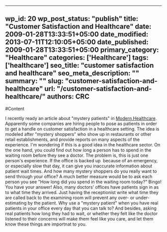 
---
wp_id: 20
wp_post_status: "publish" 
title: "Customer Satisfaction and Healthcare"
date: 2009-01-28T13:33:51+05:00
date_modified: 2013-07-11T12:10:05+05:00
date_published: 2009-01-28T13:33:51+05:00
primary_category: "Healthcare"
categories: ['Healthcare'] 
tags: ['healthcare']
seo_title: "customer satisfaction and healthcare"
seo_meta_description: ""
summary: ""
slug: "customer-satisfaction-and-healthcare"
url: "/customer-satisfaction-and-healthcare/"
authors: CRC
---

#Content

I recently ready an article about "mystery patients" in [Modern Healthcare](http://http://modernhealthcare.com/apps/pbcs.dll/article?AID=/20080804/SUB/999042370&amp;nocache=1). Apparently some companies are hiring people to pose as patients in order to get a handle on customer satisfaction in a healthcare setting. The idea is modeled after "mystery shoppers" who show up in restaurants or other retail establishments, and provide reports on many aspects of the experience.
I'm wondering if this is a good idea in the healthcare sector. On the one hand, you could find out how long a person has to spend in the waiting room before they see a doctor. The problem is, this is just one person's experience. If the office is backed up &nbsp;because of an emergency, or especially slow that day, it can give you inaccurate information about patient wait times. And how many mystery shoppers do you really want to send through your office? A much better measure would be to ask each person you see "How long did you spend in the waiting room today?" Bingo! You have your answer! Also, many doctors' offices have patients sign in as to what time they arrived. Just having the receptionist write what time they are called back to the examining room will prevent any over- or under-estimating by the patient. Why use a "mystery patient" when you have real patients in your office every day that you can talk to? And besides, asking real patients how long they had to wait, or whether they felt like the doctor listened to their concerns will make them feel like you care, and let them know these things are importnat to you.

